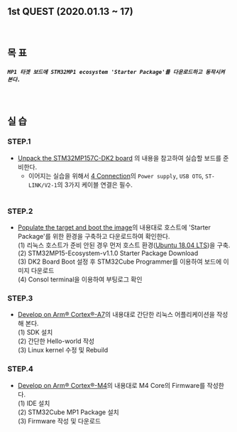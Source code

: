 
## 1st QUEST (2020.01.13 ~ 17)
<br/>

## 목 표
##### `MP1 타겟 보드에 STM32MP1 ecosystem 'Starter Package'를 다운로드하고 동작시켜 본다.`
<br/>

## 실 습
### STEP.1
+ [Unpack the STM32MP157C-DK2 board](https://wiki.st.com/stm32mpu/wiki/Getting_started/STM32MP1_boards/STM32MP157C-DK2/Let%27s_start/Unpack_the_STM32MP157C-DK2_board) 의 내용을 참고하여 실습할 보드를 준비한다.
  - 이어지는 실습을 위해서 [4 Connection](https://wiki.st.com/stm32mpu/wiki/Getting_started/STM32MP1_boards/STM32MP157C-DK2/Let%27s_start/Unpack_the_STM32MP157C-DK2_board#Connection)의 `Power supply`, `USB OTG`, `ST-LINK/V2-1`의 3가지 케이블 연결은 필수.
<br/><br/>

### STEP.2
+ [Populate the target and boot the image](https://wiki.st.com/stm32mpu/wiki/Getting_started/STM32MP1_boards/STM32MP157C-DK2/Let%27s_start/Populate_the_target_and_boot_the_image)의 내용대로 호스트에 'Starter Package'를 위한 환경을 구축하고 다운로드하여 확인한다.<br/>
  (1) 리눅스 호스트가 준비 안된 경우 먼저 호스트 환경([Ubuntu 18.04 LTS](https://ubuntu.com/#download))을 구축.<br/>
  (2) STM32MP15-Ecosystem-v1.1.0 Starter Package Download<br/>
  (3) DK2 Board Boot 설정 후 STM32Cube Programmer를 이용하여 보드에 이미지 다운로드<br/>
  (4) Consol terminal을 이용하여 부팅로그 확인<br/>

### STEP.3
+ [Develop on Arm® Cortex®-A7](https://wiki.st.com/stm32mpu/wiki/Getting_started/STM32MP1_boards/STM32MP157C-DK2/Develop_on_Arm%C2%AE_Cortex%C2%AE-A7)의 내용대로 간단한 리눅스 어플리케이션을 작성해 본다.<br/>
  (1) SDK 설치<br/>
  (2) 간단한 Hello-world 작성<br/>
  (3) Linux kernel 수정 및 Rebuild<br/>
  
  
### STEP.4
+ [Develop on Arm® Cortex®-M4](https://wiki.st.com/stm32mpu/wiki/Getting_started/STM32MP1_boards/STM32MP157C-DK2/Develop_on_Arm%C2%AE_Cortex%C2%AE-M4)의 내용대로 M4 Core의 Firmware를 작성한다.<br/>
  (1) IDE 설치<br/>
  (2) STM32Cube MP1 Package 설치<br/>
  (3) Firmware 작성 및 다운로드<br/>
